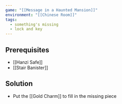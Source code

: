 ```yaml
---
game: "[[Message in a Haunted Mansion]]"
environment: "[[Chinese Room]]"
tags: 
  - something's missing
  - lock and key
---
```

## Prerequisites
* [[Hanzi Safe]]
* [[Stair Banister]]
## Solution
* Put the  [[Gold Charm]] to fill in the missing piece